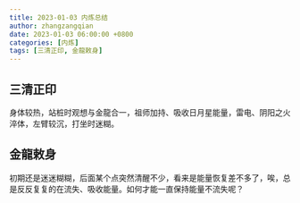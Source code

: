 ```yaml
---
title: 2023-01-03 内炼总结
author: zhangzangqian
date: 2023-01-03 06:00:00 +0800
categories: [内炼]
tags: [三清正印, 金龍敕身]
---
```


## 三清正印

身体较热，站桩时观想与金龍合一，祖师加持、吸收日月星能量，雷电、阴阳之火淬体，左臂较沉，打坐时迷糊。

## 金龍敕身

初期还是迷迷糊糊，后面某个点突然清醒不少，看来是能量恢复差不多了，唉，总是反反复复的在流失、吸收能量。如何才能一直保持能量不流失呢？